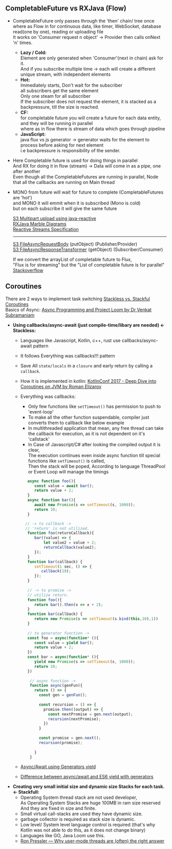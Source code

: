 
## CompletableFuture vs RXJava (Flow)
- CompletableFuture only passes through the 'then' chain/ tree once <br>
  where as Flow in for continuous data, like timer, WebSocket, database read(one by one), reading or uploading file <br>
  It works on 'Consumer request n object' -> Provider then calls onNext 'n' times.
   - **Lazy / Cold:** <br>
     Element are only generated when 'Consumer'(next in chain) ask for it. <br>
     And if you subscribe multiple time -> each will create a different unique stream, with independent elements
   - **Hot:** <br>
     Immediately starts, Don't wait for the subscriber <br>
     all subscribers get the same element <br>
     Only one steam for all subscriber <br>
     If the subscriber does not request the element, it is stacked as a backpressure, till the size is reached. <br>
   - **CF:** <br>
     for completable future you will create a future for each data entity, and they will be running in parallel <br>
     where as in flow there is stream of data which goes through pipeline <br>
   - **JavaScript:** <br>
     java flux vs js generator -> generator waits for the element to process before asking for next element <br>
     i.e backpressure is responsibility of the sender.
     
-  Here Completable future is used for doing things in parallel <br>
   And RX for doing it in flow (stream) -> Data will come in as a pipe, one after another <br>
   Even though all the CompletableFutures are running in parallel, Node that all the callbacks are running on Main thread <br>
-  MONO from future will wait for future to complete (CompletableFutures are 'hot') <br>
   and MONO it will emmit when it is subscribed (Mono is cold) <br>
   but on each subscribe it will give the same future <br>

   [S3 Multipart upload using java-reactive](https://www.baeldung.com/java-aws-s3-reactive#2-handling-a-single-file-upload) <br>
   [RXJava Marble Diagrams](https://projectreactor.io/docs/core/release/api/reactor/core/publisher/Flux.html) <br>
   [Reactive Streams Specification](https://github.com/reactive-streams/reactive-streams-jvm) <br>
   
   ---
   [S3 FileAsyncRequestBody](https://github.com/aws/aws-sdk-java-v2/blob/master/core/sdk-core/src/main/java/software/amazon/awssdk/core/internal/async/FileAsyncRequestBody.java) (putObject) (Publisher/Provider) <br>
   [S3 FileAsyncResponseTransformer](https://github.com/aws/aws-sdk-java-v2/blob/master/core/sdk-core/src/main/java/software/amazon/awssdk/core/internal/async/FileAsyncResponseTransformer.java) (getObject) (Subscriber/Consumer) <br> 

    If we convert the arrayList of completable future to Flux, <br>
    "Flux is for streaming" but the "List of completable future is for parallel" 
    [Stackoverflow](https://stackoverflow.com/a/49494849/10066692) <br>


## Coroutines

There are 2 ways to implement task switching [Stackless vs. Stackful Coroutines](https://blog.varunramesh.net/posts/stackless-vs-stackful-coroutines/) <br>
Basics of Async: [Async Programming and Project Loom by Dr Venkat Subramaniam](https://youtu.be/UqlF6Mfhnz0) <br>
- **Using callbacks/async-await (just compile-time/libary are needed) <- Stackless:** <br>
  - Languages like Javascript, Kotlin, c++, rust use callbacks/async-await pattern 
  - It follows Everything was callbacks!!! pattern
  - Save All `state/locals` in a `closure` and early return by calling a `callback`.
  - How it is implemented in kotlin: [KotlinConf 2017 - Deep Dive into Coroutines on JVM by Roman Elizarov](https://youtu.be/YrrUCSi72E8)
  - Everything was callbacks: <br>
    - Only few functions like `setTimeout()` has permission to push to 'event-loop'
    - To make all the other function suspendable, compiler just converts them to callback like below example
    - In multithreaded application that mean, any free thread can take the callback for execution, as it is not dependent on it's 'callstack'
    - In Case of Javascript/C# after looking the compiled output it is clear, <br>
      The execution continues even inside async function till special functions like `setTimeout()` is called, <br> 
      Then the stack will be poped, According to language ThreadPool or Event Loop will manage the timings     
    ```js
       async function foo(){
          const value = await bar();
          return value + 2;
       }
       async function bar(){
          await new Promise(s => setTimeout(s, 1000));
          return 10;
       }

      // -> to callback ->
      // 'return' is not utilized. 
       function foo(returnCallback){
          bar((value) => {
              let value2 = value + 2;
              returnCallback(value2);
          });
       }
       function bar(callback) { 
          setTimeout(1 sec, () => {
             callback(10);
          });
       }
       
       // -> to promise ->
       // utilize return.
       function foo(){
          return bar().then(x => x + 2);
       }
       function bar(callback) { 
          return new Promise(s => setTimeout(s.bind(this,10),1))
       }
       
       // to generator function -> 
       const foo = async(function* (){
          const value = yield bar();
          return value + 2;
       })
       const bar = async(function* (){
          yield new Promise(s => setTimeout(s, 1000));
          return 10;
       })
       
        // async function -> 
        function async(genFun){
          return () => {
            const gen = genFun();
            
            const recursion = () => {  
              promise.then((output) => {
                const nextPromise = gen.next(output);
                recursion(nextPromise);
              })
            }
            
            const promise = gen.next();
            recursion(promise);
            
          }
        }
     ```
     
  - [Async/Await using Generators yield](https://www.promisejs.org/generators/)
  - [Difference between async/await and ES6 yield with generators](https://stackoverflow.com/questions/36196608/difference-between-async-await-and-es6-yield-with-generators)
- **Creating very small initial size and dynamic size Stacks for each task. <- Stackfull:** <br>
  - Operating System thread stack are not used developer, <br>
    As Operating System Stacks are huge 100MB in ram size reserved <br>
    And they are fixed in size and finite.
  - Small virtual call-stacks are used they have dynamic size. 
  - garbage collector is required as stack size is dynamic.
  - Low level/ System level language control is required (that's why Kotlin was not able to do this, as it does not change binary)
  - Languages like GO, Java Loom use this.
  - [Ron Pressler — Why user-mode threads are (often) the right answer](https1780330@tcs.coyoutu.be/KmMU5Y_r0Uk)



